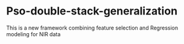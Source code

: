 # Pso-double-stack-generalization
This is a new framework combining feature selection and Regression modeling for NIR data
